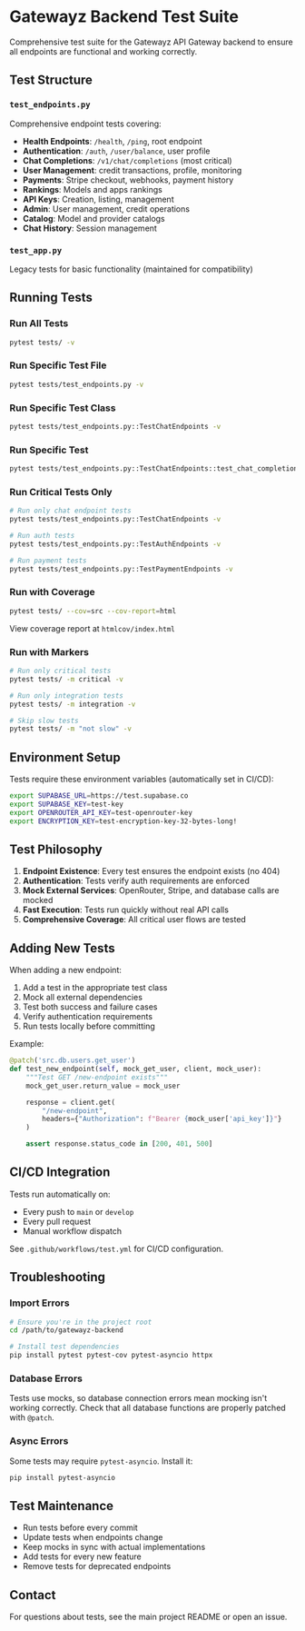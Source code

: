 # Gatewayz Backend Test Suite

Comprehensive test suite for the Gatewayz API Gateway backend to ensure all endpoints are functional and working correctly.

## Test Structure

### `test_endpoints.py`
Comprehensive endpoint tests covering:
- **Health Endpoints**: `/health`, `/ping`, root endpoint
- **Authentication**: `/auth`, `/user/balance`, user profile
- **Chat Completions**: `/v1/chat/completions` (most critical)
- **User Management**: credit transactions, profile, monitoring
- **Payments**: Stripe checkout, webhooks, payment history
- **Rankings**: Models and apps rankings
- **API Keys**: Creation, listing, management
- **Admin**: User management, credit operations
- **Catalog**: Model and provider catalogs
- **Chat History**: Session management

### `test_app.py`
Legacy tests for basic functionality (maintained for compatibility)

## Running Tests

### Run All Tests
```bash
pytest tests/ -v
```

### Run Specific Test File
```bash
pytest tests/test_endpoints.py -v
```

### Run Specific Test Class
```bash
pytest tests/test_endpoints.py::TestChatEndpoints -v
```

### Run Specific Test
```bash
pytest tests/test_endpoints.py::TestChatEndpoints::test_chat_completions_endpoint_exists -v
```

### Run Critical Tests Only
```bash
# Run only chat endpoint tests
pytest tests/test_endpoints.py::TestChatEndpoints -v

# Run auth tests
pytest tests/test_endpoints.py::TestAuthEndpoints -v

# Run payment tests
pytest tests/test_endpoints.py::TestPaymentEndpoints -v
```

### Run with Coverage
```bash
pytest tests/ --cov=src --cov-report=html
```

View coverage report at `htmlcov/index.html`

### Run with Markers
```bash
# Run only critical tests
pytest tests/ -m critical -v

# Run only integration tests
pytest tests/ -m integration -v

# Skip slow tests
pytest tests/ -m "not slow" -v
```

## Environment Setup

Tests require these environment variables (automatically set in CI/CD):
```bash
export SUPABASE_URL=https://test.supabase.co
export SUPABASE_KEY=test-key
export OPENROUTER_API_KEY=test-openrouter-key
export ENCRYPTION_KEY=test-encryption-key-32-bytes-long!
```

## Test Philosophy

1. **Endpoint Existence**: Every test ensures the endpoint exists (no 404)
2. **Authentication**: Tests verify auth requirements are enforced
3. **Mock External Services**: OpenRouter, Stripe, and database calls are mocked
4. **Fast Execution**: Tests run quickly without real API calls
5. **Comprehensive Coverage**: All critical user flows are tested

## Adding New Tests

When adding a new endpoint:

1. Add a test in the appropriate test class
2. Mock all external dependencies
3. Test both success and failure cases
4. Verify authentication requirements
5. Run tests locally before committing

Example:
```python
@patch('src.db.users.get_user')
def test_new_endpoint(self, mock_get_user, client, mock_user):
    """Test GET /new-endpoint exists"""
    mock_get_user.return_value = mock_user

    response = client.get(
        "/new-endpoint",
        headers={"Authorization": f"Bearer {mock_user['api_key']}"}
    )

    assert response.status_code in [200, 401, 500]
```

## CI/CD Integration

Tests run automatically on:
- Every push to `main` or `develop`
- Every pull request
- Manual workflow dispatch

See `.github/workflows/test.yml` for CI/CD configuration.

## Troubleshooting

### Import Errors
```bash
# Ensure you're in the project root
cd /path/to/gatewayz-backend

# Install test dependencies
pip install pytest pytest-cov pytest-asyncio httpx
```

### Database Errors
Tests use mocks, so database connection errors mean mocking isn't working correctly. Check that all database functions are properly patched with `@patch`.

### Async Errors
Some tests may require `pytest-asyncio`. Install it:
```bash
pip install pytest-asyncio
```

## Test Maintenance

- Run tests before every commit
- Update tests when endpoints change
- Keep mocks in sync with actual implementations
- Add tests for every new feature
- Remove tests for deprecated endpoints

## Contact

For questions about tests, see the main project README or open an issue.
